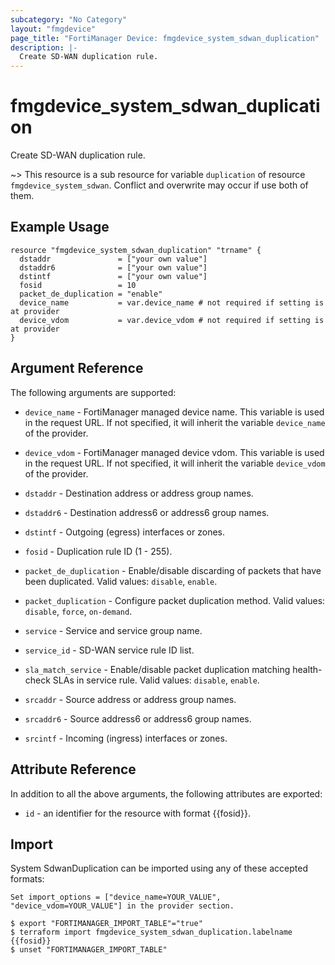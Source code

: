 ```yaml
---
subcategory: "No Category"
layout: "fmgdevice"
page_title: "FortiManager Device: fmgdevice_system_sdwan_duplication"
description: |-
  Create SD-WAN duplication rule.
---
```


# fmgdevice_system_sdwan_duplication
Create SD-WAN duplication rule.

~> This resource is a sub resource for variable `duplication` of resource `fmgdevice_system_sdwan`. Conflict and overwrite may occur if use both of them.



## Example Usage

```hcl
resource "fmgdevice_system_sdwan_duplication" "trname" {
  dstaddr               = ["your own value"]
  dstaddr6              = ["your own value"]
  dstintf               = ["your own value"]
  fosid                 = 10
  packet_de_duplication = "enable"
  device_name           = var.device_name # not required if setting is at provider
  device_vdom           = var.device_vdom # not required if setting is at provider
}
```

## Argument Reference


The following arguments are supported:

* `device_name` - FortiManager managed device name. This variable is used in the request URL. If not specified, it will inherit the variable `device_name` of the provider.
* `device_vdom` - FortiManager managed device vdom. This variable is used in the request URL. If not specified, it will inherit the variable `device_vdom` of the provider.

* `dstaddr` - Destination address or address group names.
* `dstaddr6` - Destination address6 or address6 group names.
* `dstintf` - Outgoing (egress) interfaces or zones.
* `fosid` - Duplication rule ID (1 - 255).
* `packet_de_duplication` - Enable/disable discarding of packets that have been duplicated. Valid values: `disable`, `enable`.

* `packet_duplication` - Configure packet duplication method. Valid values: `disable`, `force`, `on-demand`.

* `service` - Service and service group name.
* `service_id` - SD-WAN service rule ID list.
* `sla_match_service` - Enable/disable packet duplication matching health-check SLAs in service rule. Valid values: `disable`, `enable`.

* `srcaddr` - Source address or address group names.
* `srcaddr6` - Source address6 or address6 group names.
* `srcintf` - Incoming (ingress) interfaces or zones.


## Attribute Reference

In addition to all the above arguments, the following attributes are exported:
* `id` - an identifier for the resource with format {{fosid}}.

## Import

System SdwanDuplication can be imported using any of these accepted formats:
```
Set import_options = ["device_name=YOUR_VALUE", "device_vdom=YOUR_VALUE"] in the provider section.

$ export "FORTIMANAGER_IMPORT_TABLE"="true"
$ terraform import fmgdevice_system_sdwan_duplication.labelname {{fosid}}
$ unset "FORTIMANAGER_IMPORT_TABLE"
```

